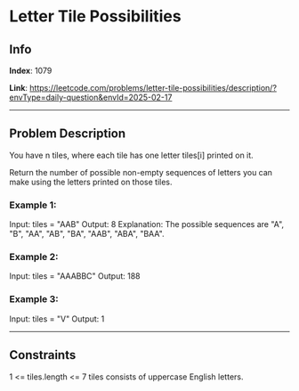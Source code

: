 # Letter Tile Possibilities

## Info
**Index**: 1079

**Link**: https://leetcode.com/problems/letter-tile-possibilities/description/?envType=daily-question&envId=2025-02-17

---

## Problem Description
You have n  tiles, where each tile has one letter tiles[i] printed on it.

Return the number of possible non-empty sequences of letters you can make using the letters printed on those tiles.

### Example 1:

Input: tiles = "AAB"
Output: 8
Explanation: The possible sequences are "A", "B", "AA", "AB", "BA", "AAB", "ABA", "BAA".

### Example 2:

Input: tiles = "AAABBC"
Output: 188

### Example 3:

Input: tiles = "V"
Output: 1

---

## Constraints

1 <= tiles.length <= 7
tiles consists of uppercase English letters.